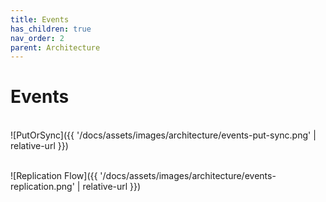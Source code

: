 ```yaml
---
title: Events
has_children: true
nav_order: 2
parent: Architecture
---
```


# Events

<br/>![PutOrSync]({{ '/docs/assets/images/architecture/events-put-sync.png' | relative-url }})<br/>


<br/>![Replication Flow]({{ '/docs/assets/images/architecture/events-replication.png' | relative-url }})<br/>